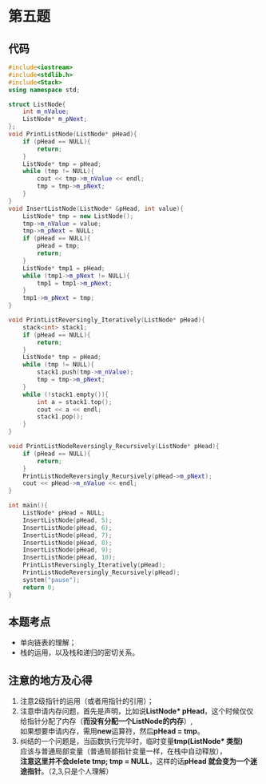 # 第五题 #
## 代码 ##
```cpp
#include<iostream>
#include<stdlib.h>
#include<Stack>
using namespace std;

struct ListNode{
	int m_nValue;
	ListNode* m_pNext;
};
void PrintListNode(ListNode* pHead){
	if (pHead == NULL){
		return;
	}
	ListNode* tmp = pHead;
	while (tmp != NULL){
		cout << tmp->m_nValue << endl;
		tmp = tmp->m_pNext;
	}
}
void InsertListNode(ListNode* &pHead, int value){
	ListNode* tmp = new ListNode();
	tmp->m_nValue = value;
	tmp->m_pNext = NULL;
	if (pHead == NULL){
		pHead = tmp;
		return;
	}
	ListNode* tmp1 = pHead;
	while (tmp1->m_pNext != NULL){
		tmp1 = tmp1->m_pNext;
	}
	tmp1->m_pNext = tmp;
}

void PrintListReversingly_Iteratively(ListNode* pHead){
	stack<int> stack1;
	if (pHead == NULL){
		return;
	}
	ListNode* tmp = pHead;
	while (tmp != NULL){
		stack1.push(tmp->m_nValue);
		tmp = tmp->m_pNext;
	}
	while (!stack1.empty()){
		int a = stack1.top();
		cout << a << endl;
		stack1.pop();
	}
}

void PrintListNodeReversingly_Recursively(ListNode* pHead){
	if (pHead == NULL){
		return;
	}
	PrintListNodeReversingly_Recursively(pHead->m_pNext);
	cout << pHead->m_nValue << endl;
}

int main(){
	ListNode* pHead = NULL;
	InsertListNode(pHead, 5);
	InsertListNode(pHead, 6);
	InsertListNode(pHead, 7);
	InsertListNode(pHead, 8);
	InsertListNode(pHead, 9);
	InsertListNode(pHead, 10);
	PrintListReversingly_Iteratively(pHead);
	PrintListNodeReversingly_Recursively(pHead);
	system("pause");
	return 0;
}
```
## 本题考点 ##
- 单向链表的理解；
- 栈的运用，以及栈和递归的密切关系。

## 注意的地方及心得  
1. 注意2级指针的运用（或者用指针的引用）；
2. 注意申请内存问题，首先是声明，比如说**ListNode\* pHead**，这个时候仅仅给指针分配了内存（**而没有分配一个ListNode的内存**）,<br>如果想要申请内存，需用**new**运算符，然后**pHead = tmp**。
3. 纠结的一个问题是，当函数执行完毕时，临时变量**tmp(ListNode\* 类型)**<br>应该与普通局部变量（普通局部指针变量一样，在栈中自动释放），<br>
**注意这里并不会delete tmp; tmp = NULL**，这样的话**pHead 就会变为一个迷途指针**。（2,3,只是个人理解）
